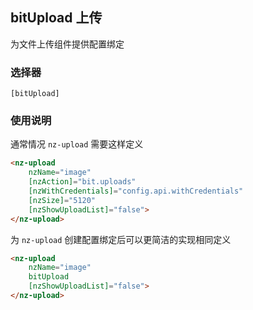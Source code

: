 ## bitUpload 上传

为文件上传组件提供配置绑定

### 选择器

`[bitUpload]`

### 使用说明

通常情况 `nz-upload` 需要这样定义

```html
<nz-upload 
    nzName="image"
    [nzAction]="bit.uploads"
    [nzWithCredentials]="config.api.withCredentials"
    [nzSize]="5120"
    [nzShowUploadList]="false">
</nz-upload>
```

为 `nz-upload` 创建配置绑定后可以更简洁的实现相同定义

```html
<nz-upload 
    nzName="image"
    bitUpload
    [nzShowUploadList]="false">
</nz-upload>
```